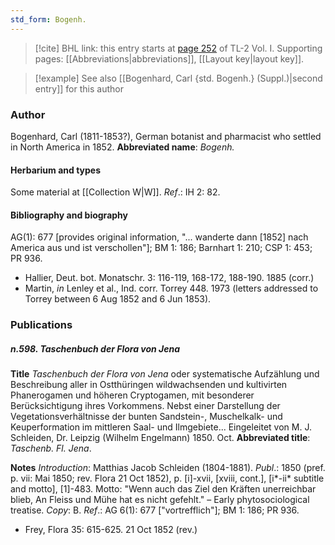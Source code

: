 ```yaml
---
std_form: Bogenh.
---
```


> [!cite] BHL link: this entry starts at [page 252](https://www.biodiversitylibrary.org/page/33120383) of TL-2 Vol. I.
> Supporting pages: [[Abbreviations|abbreviations]], [[Layout key|layout key]].

> [!example] See also [[Bogenhard, Carl {std. Bogenh.} (Suppl.)|second entry]] for this author

### Author

Bogenhard, Carl (1811-1853?), German botanist and pharmacist who settled in North America in 1852. 
**Abbreviated name**: *Bogenh.*

#### Herbarium and types

Some material at [[Collection W|W]].
*Ref*.: IH 2: 82.

#### Bibliography and biography

AG(1): 677 \[provides original information, "... wanderte dann \[1852\] nach America aus und ist verschollen"\]; BM 1: 186; Barnhart 1: 210; CSP 1: 453; PR 936.
- Hallier, Deut. bot. Monatschr. 3: 116-119, 168-172, 188-190. 1885 (corr.)
- Martin, *in* Lenley et al., Ind. corr. Torrey 448. 1973 (letters addressed to Torrey between 6 Aug 1852 and 6 Jun 1853).

### Publications

##### n.598. Taschenbuch der Flora von Jena

**Title**
*Taschenbuch der Flora von Jena* oder systematische Aufzählung und Beschreibung aller in Ostthüringen wildwachsenden und kultivirten Phanerogamen und höheren Cryptogamen, mit besonderer Berücksichtigung ihres Vorkommens. Nebst einer Darstellung der Vegetationsverhältnisse der bunten Sandstein-, Muschelkalk- und Keuperformation im mittleren Saal- und Ilmgebiete... Eingeleitet von M. J. Schleiden, Dr. Leipzig (Wilhelm Engelmann) 1850. Oct.
**Abbreviated title**: *Taschenb. Fl. Jena*.

**Notes**
*Introduction*: Matthias Jacob Schleiden (1804-1881).
*Publ*.: 1850 (pref. p. vii: Mai 1850; rev. Flora 21 Oct 1852), p. \[i\]-xvii, \[xviii, cont.\], \[i\*-ii\* subtitle and motto\], \[1\]-483. Motto: "Wenn auch das Ziel den Kräften unerreichbar blieb, An Fleiss und Mühe hat es nicht gefehlt." – Early phytosociological treatise. *Copy*: B.
*Ref*.: AG 6(1): 677 \["vortrefflich"\]; BM 1: 186; PR 936.
- Frey, Flora 35: 615-625. 21 Oct 1852 (rev.)

